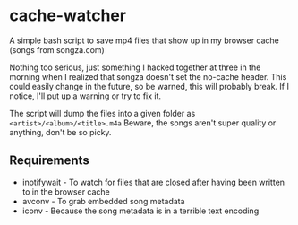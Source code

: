 cache-watcher
=============

A simple bash script to save mp4 files that show up in my browser cache (songs from songza.com)

Nothing too serious, just something I hacked together at three in the morning when I realized that songza doesn't set the no-cache header.
This could easily change in the future, so be warned, this will probably break. If I notice, I'll put up a warning or try to fix it.

The script will dump the files into a given folder as ```<artist>/<album>/<title>.m4a```
Beware, the songs aren't super quality or anything, don't be so picky.

Requirements
------------
* inotifywait - To watch for files that are closed after having been written to in the browser cache
* avconv - To grab embedded song metadata
* iconv - Because the song metadata is in a terrible text encoding
